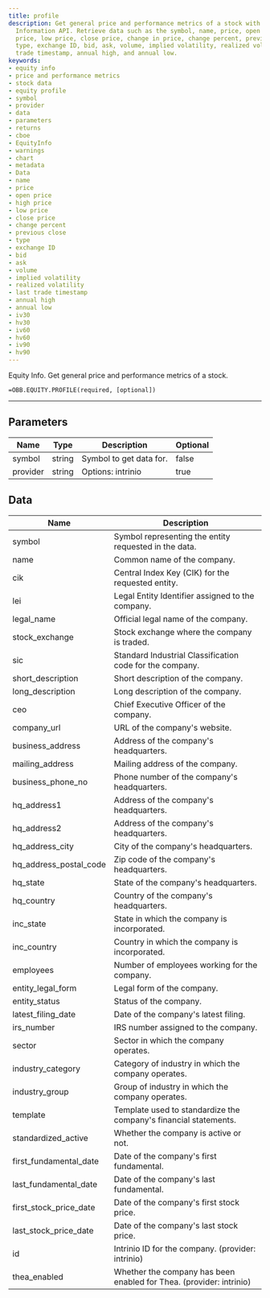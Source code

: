 ```yaml
---
title: profile
description: Get general price and performance metrics of a stock with the Equity
  Information API. Retrieve data such as the symbol, name, price, open price, high
  price, low price, close price, change in price, change percent, previous close,
  type, exchange ID, bid, ask, volume, implied volatility, realized volatility, last
  trade timestamp, annual high, and annual low.
keywords: 
- equity info
- price and performance metrics
- stock data
- equity profile
- symbol
- provider
- data
- parameters
- returns
- cboe
- EquityInfo
- warnings
- chart
- metadata
- Data
- name
- price
- open price
- high price
- low price
- close price
- change percent
- previous close
- type
- exchange ID
- bid
- ask
- volume
- implied volatility
- realized volatility
- last trade timestamp
- annual high
- annual low
- iv30
- hv30
- iv60
- hv60
- iv90
- hv90
---
```


<!-- markdownlint-disable MD041 -->

Equity Info. Get general price and performance metrics of a stock.

```excel wordwrap
=OBB.EQUITY.PROFILE(required, [optional])
```

---

## Parameters

| Name | Type | Description | Optional |
| ---- | ---- | ----------- | -------- |
| symbol | string | Symbol to get data for. | false |
| provider | string | Options: intrinio | true |

## Data

| Name | Description |
| ---- | ----------- |
| symbol | Symbol representing the entity requested in the data.  |
| name | Common name of the company.  |
| cik | Central Index Key (CIK) for the requested entity.  |
| lei | Legal Entity Identifier assigned to the company.  |
| legal_name | Official legal name of the company.  |
| stock_exchange | Stock exchange where the company is traded.  |
| sic | Standard Industrial Classification code for the company.  |
| short_description | Short description of the company.  |
| long_description | Long description of the company.  |
| ceo | Chief Executive Officer of the company.  |
| company_url | URL of the company's website.  |
| business_address | Address of the company's headquarters.  |
| mailing_address | Mailing address of the company.  |
| business_phone_no | Phone number of the company's headquarters.  |
| hq_address1 | Address of the company's headquarters.  |
| hq_address2 | Address of the company's headquarters.  |
| hq_address_city | City of the company's headquarters.  |
| hq_address_postal_code | Zip code of the company's headquarters.  |
| hq_state | State of the company's headquarters.  |
| hq_country | Country of the company's headquarters.  |
| inc_state | State in which the company is incorporated.  |
| inc_country | Country in which the company is incorporated.  |
| employees | Number of employees working for the company.  |
| entity_legal_form | Legal form of the company.  |
| entity_status | Status of the company.  |
| latest_filing_date | Date of the company's latest filing.  |
| irs_number | IRS number assigned to the company.  |
| sector | Sector in which the company operates.  |
| industry_category | Category of industry in which the company operates.  |
| industry_group | Group of industry in which the company operates.  |
| template | Template used to standardize the company's financial statements.  |
| standardized_active | Whether the company is active or not.  |
| first_fundamental_date | Date of the company's first fundamental.  |
| last_fundamental_date | Date of the company's last fundamental.  |
| first_stock_price_date | Date of the company's first stock price.  |
| last_stock_price_date | Date of the company's last stock price.  |
| id | Intrinio ID for the company. (provider: intrinio) |
| thea_enabled | Whether the company has been enabled for Thea. (provider: intrinio) |
